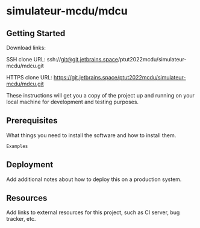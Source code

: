 # simulateur-mcdu/mdcu



## Getting Started

Download links:

SSH clone URL: ssh://git@git.jetbrains.space/ptut2022mcdu/simulateur-mcdu/mdcu.git

HTTPS clone URL: https://git.jetbrains.space/ptut2022mcdu/simulateur-mcdu/mdcu.git



These instructions will get you a copy of the project up and running on your local machine for development and testing purposes.

## Prerequisites

What things you need to install the software and how to install them.

```
Examples
```

## Deployment

Add additional notes about how to deploy this on a production system.

## Resources

Add links to external resources for this project, such as CI server, bug tracker, etc.
